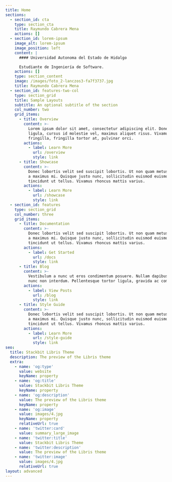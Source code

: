 ```yaml
---
title: Home
sections:
  - section_id: cta
    type: section_cta
    title: Raymundo Cabrera Mena
    actions: []
  - section_id: lorem-ipsum
    image_alt: lorem-ipsum
    image_position: left
    content: |
      #### Universidad Autonoma del Estado de Hidalgo

      Estudiante de Ingeniería de Software.
    actions: []
    type: section_content
    image: /images/foto_2-lanczos3-fa7f3737.jpg
    title: Raymundo Cabrera Mena
  - section_id: features-two-col
    type: section_grid
    title: Sample Layouts
    subtitle: An optional subtitle of the section
    col_number: two
    grid_items:
      - title: Overview
        content: >-
          Lorem ipsum dolor sit amet, consectetur adipiscing elit. Donec nisl
          ligula, cursus id molestie vel, maximus aliquet risus. Vivamus in nibh
          fringilla, fringilla tortor at, pulvinar orci.
        actions:
          - label: Learn More
            url: /overview
            style: link
      - title: Showcase
        content: >-
          Donec lobortis velit sed suscipit lobortis. Ut non quam metus. Nullam
          a maximus mi. Quisque justo nunc, sollicitudin euismod euismod at,
          tincidunt ut tellus. Vivamus rhoncus mattis varius.
        actions:
          - label: Learn More
            url: /showcase
            style: link
  - section_id: features
    type: section_grid
    col_number: three
    grid_items:
      - title: Documentation
        content: >-
          Donec lobortis velit sed suscipit lobortis. Ut non quam metus. Nullam
          a maximus mi. Quisque justo nunc, sollicitudin euismod euismod at,
          tincidunt ut tellus. Vivamus rhoncus mattis varius.
        actions:
          - label: Get Started
            url: /docs
            style: link
      - title: Blog
        content: >-
          Vestibulum a nunc ut eros condimentum posuere. Nullam dapibus quis
          nunc non interdum. Pellentesque tortor ligula, gravida ac commodo eu.
        actions:
          - label: View Posts
            url: /blog
            style: link
      - title: Style Guide
        content: >-
          Donec lobortis velit sed suscipit lobortis. Ut non quam metus. Nullam
          a maximus mi. Quisque justo nunc, sollicitudin euismod euismod at,
          tincidunt ut tellus. Vivamus rhoncus mattis varius.
        actions:
          - label: Learn More
            url: /style-guide
            style: link
seo:
  title: Stackbit Libris Theme
  description: The preview of the Libris theme
  extra:
    - name: 'og:type'
      value: website
      keyName: property
    - name: 'og:title'
      value: Stackbit Libris Theme
      keyName: property
    - name: 'og:description'
      value: The preview of the Libris theme
      keyName: property
    - name: 'og:image'
      value: images/4.jpg
      keyName: property
      relativeUrl: true
    - name: 'twitter:card'
      value: summary_large_image
    - name: 'twitter:title'
      value: Stackbit Libris Theme
    - name: 'twitter:description'
      value: The preview of the Libris theme
    - name: 'twitter:image'
      value: images/4.jpg
      relativeUrl: true
layout: advanced
---
```

